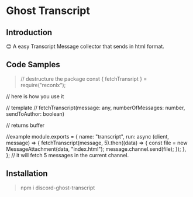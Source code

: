 # Ghost Transcript

## Introduction

😊 A easy Transcript Message collector that sends in html format. 

## Code Samples

> // destructure the package
const { fetchTransript } = require("reconlx");

// here is how you use it

// template
// fetchTranscript(message: any, numberOfMessages: number, sendToAuthor: boolean)

// returns buffer

//example
module.exports = {
    name: "transcript",
    run: async (client, message) => {
        fetchTranscript(message, 5).then((data) => {
            const file = new MessageAttachment(data, "index.html");
            message.channel.send(file);
        });
    },
};
// it will fetch 5 messages in the current channel. 

## Installation

> npm i discord-ghost-transcript